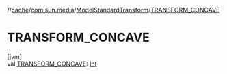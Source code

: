 //[cache](../../../index.md)/[com.sun.media](../index.md)/[ModelStandardTransform](index.md)/[TRANSFORM_CONCAVE](-t-r-a-n-s-f-o-r-m_-c-o-n-c-a-v-e.md)

# TRANSFORM_CONCAVE

[jvm]\
val [TRANSFORM_CONCAVE](-t-r-a-n-s-f-o-r-m_-c-o-n-c-a-v-e.md): [Int](https://kotlinlang.org/api/latest/jvm/stdlib/kotlin/-int/index.html)
